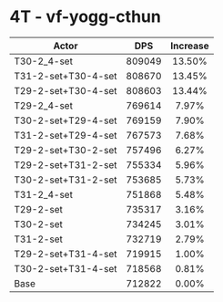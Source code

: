 # 4T - vf-yogg-cthun
| Actor | DPS | Increase |
|---|:---:|:---:|
|T30-2_4-set|809049|13.50%|
|T31-2-set+T30-4-set|808670|13.45%|
|T29-2-set+T30-4-set|808603|13.44%|
|T29-2_4-set|769614|7.97%|
|T30-2-set+T29-4-set|769159|7.90%|
|T31-2-set+T29-4-set|767573|7.68%|
|T29-2-set+T30-2-set|757496|6.27%|
|T29-2-set+T31-2-set|755334|5.96%|
|T30-2-set+T31-2-set|753685|5.73%|
|T31-2_4-set|751868|5.48%|
|T29-2-set|735317|3.16%|
|T30-2-set|734245|3.01%|
|T31-2-set|732719|2.79%|
|T29-2-set+T31-4-set|719915|1.00%|
|T30-2-set+T31-4-set|718568|0.81%|
|Base|712822|0.00%|
